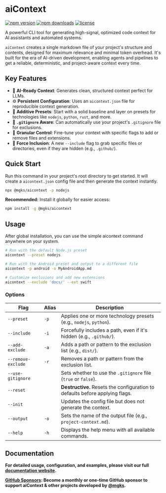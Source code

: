 # aiContext

<p>
  <a href="https://www.npmjs.com/package/@mgks/aicontext"><img src="https://img.shields.io/npm/v/@mgks/aicontext.svg" alt="npm version"></a>
  <a href="https://www.npmjs.com/package/@mgks/aicontext"><img src="https://img.shields.io/npm/d18m/@mgks/aicontext.svg" alt="npm downloads"></a>
  <a href="https://github.com/mgks/aiContext/blob/main/LICENSE"><img src="https://img.shields.io/github/license/mgks/aiContext.svg" alt="license"></a>
</p>

A powerful CLI tool for generating high-signal, optimized code context for AI assistants and automated systems.

`aiContext` creates a single markdown file of your project's structure and contents, designed for maximum relevance and minimal token overhead. It's built for the era of AI-driven development, enabling agents and pipelines to get a reliable, deterministic, and project-aware context every time.

## Key Features

-   🤖 **AI-Ready Context**: Generates clean, structured context perfect for LLMs.
-   ⚙️ **Persistent Configuration**: Uses an `aicontext.json` file for reproducible context generation.
-   🧩 **Additive Presets**: Start with a solid baseline and layer on presets for technologies like `nodejs`, `python`, `rust`, and more.
-   📄 **`.gitignore` Aware**: Can automatically use your project's `.gitignore` file for exclusions.
-   🔧 **Granular Control**: Fine-tune your context with specific flags to add or remove files and extensions.
-   🎯 **Force Inclusion**: A new `--include` flag to grab specific files or directories, even if they are hidden (e.g., `.github/`).

## Quick Start

Run this command in your project's root directory to get started. It will create a `aicontext.json` config file and then generate the context instantly.

```bash
npx @mgks/aicontext -p nodejs
```

**Recommended:** Install it globally for easier access:

```bash
npm install -g @mgks/aicontext
```

## Usage

After global installation, you can use the simple aicontext command anywhere on your system.

```bash
# Run with the default Node.js preset
aicontext --preset nodejs

# Run with the Android preset and output to a different file
aicontext -p android -o MyAndroidApp.md

# Customize exclusions and add new extensions
aicontext --exclude 'docs/' --ext swift
```

### Options

| Flag               | Alias | Description                                                                  |
| ------------------ | ----- | ---------------------------------------------------------------------------- |
| `--preset`         | `-p`  | Applies one or more technology presets (e.g., `nodejs`, `python`).           |
| `--include`        | `-i`  | Forcefully includes a path, even if it's hidden (e.g., `.github/`).          |
| `--add-exclude`    | `-a`  | Adds a path or pattern to the exclusion list (e.g., `dist/`).                |
| `--remove-exclude` | `-r`  | Removes a path or pattern from the exclusion list.                           |
| `--use-gitignore`  |       | Sets whether to use the `.gitignore` file (`true` or `false`).               |
| `--reset`          |       | **Destructive.** Resets the configuration to defaults before applying flags. |
| `--init`           |       | Updates the config file but does not generate the context.                   |
| `--output`         | `-o`  | Sets the name of the output file (e.g., `project-context.md`).               |
| `--help`           | `-h`  | Displays the help menu with all available commands.                          |


## Documentation

**For detailed usage, configuration, and examples, please visit our full [documentation website](https://docs.mgks.dev/ai-context/).**

**[GitHub Sponsors](https://github.com/sponsors/mgks): Become a monthly or one-time GitHub sponsor to support aiContext & other projects developed by [@mgks](https://mgks.dev).**